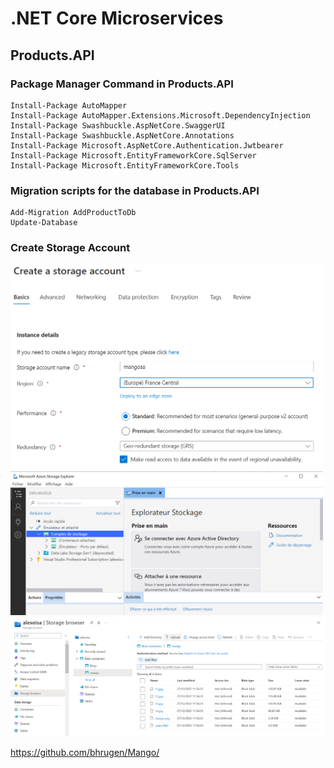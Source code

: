# .NET Core Microservices


## Products.API 

### Package Manager Command in **Products.API**
```
Install-Package AutoMapper
Install-Package AutoMapper.Extensions.Microsoft.DependencyInjection
Install-Package Swashbuckle.AspNetCore.SwaggerUI 
Install-Package Swashbuckle.AspNetCore.Annotations 
Install-Package Microsoft.AspNetCore.Authentication.Jwtbearer
Install-Package Microsoft.EntityFrameworkCore.SqlServer 
Install-Package Microsoft.EntityFrameworkCore.Tools 
```

### Migration scripts for the database in **Products.API**
```
Add-Migration AddProductToDb
Update-Database
```

### Create Storage Account

<img src="/pictures/create_storage_account_basics.png" title="create storage account basics"  width="500">
<img src="/pictures/azure_storage_explorer.png" title="azure storage explorer"  width="500">
<img src="/pictures/container.png" title="container"  width="800">




https://github.com/bhrugen/Mango/